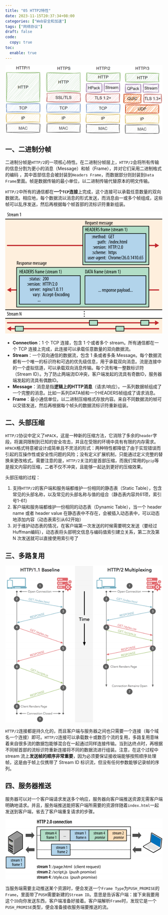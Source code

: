 ```yaml
---
title: "05 HTTP2特性"
date: 2023-11-15T20:37:34+08:00
categories: ["Web安全和加速"]
tags: ["网络协议"]
draft: false
code:
  copy: true
toc:
  enable: true
---
```


![image-20240522223222259](../images/image-20240522223222259.png)

## 一、二进制分帧

二进制分帧是`HTTP/2`的一项核心特性。在二进制分帧层上，`HTTP/2`会将所有传输的信息分割为更小的消息（Message）和帧（Frame），并对它们采用二进制格式的编码 ，其中首部信息会被封装到`Headers Frame`，而数据部分则封装到`Data Frame`里面。帧是数据传输的最小单位，以二进制传输代替原本的明文传输。

`HTTP/2`中所有的通信都在**一个`TCP`连接**上完成，这个连接可以承载任意数量的双向数据流。相应地，每个数据流以消息的形式发送，而消息由一或多个帧组成，这些帧可以乱序发送，然后再根据每个帧首部的流标识符重新组装。

![image-20240522221029230](../images/image-20240522221029230.png)

- **Connection**：1 个 TCP 连接，包含 1 个或者多个 stream。所有通信都在一个 TCP 连接上完成，此连接可以承载任意数量的双向数据流。
- **Stream**：一个双向通信的数据流，包含 1 条或者多条 Message。每个数据流都有一个唯一的标识符和可选的优先级信息，用于承载双向消息。流是连接中的一个虚拟信道，可以承载双向消息传输。每个流有唯一整数标识符（Stream ID）。为了防止两端流ID冲突，客户端发起的流具有奇数ID，服务器端发起的流具有偶数ID。
- **Message**：消息是指**逻辑上的HTTP消息**（请求/响应）。一系列数据帧组成了一个完整的消息。比如一系列DATA帧和一个HEADERS帧组成了请求消息。
- **Frame**：最小通信单位，以二进制压缩格式存放内容。来自不同数据流的帧可以交错发送，然后再根据每个帧头的数据流标识符重新组装。

## 二、头部压缩

`HTTP/2`协议中定义了`HPACK`，这是一种新的压缩方法，它消除了多余的`header`字段，将漏洞限制到已知的安全攻击，并且在受限的环境中具有有限的内存需求。`HPACK`格式特意被设计成简单且不灵活的形式：两种特性都降低了由于实现错误而引起的互操作性或安全性问题的风险；没有定义扩展机制，只能通过定义完整的替换来更改格式。需要注意的是，`HTTP/2`关注的是首部压缩，而我们常用的`gzip`等是报文内容的压缩，二者不仅不冲突，且能够一起达到更好的压缩效果。

头部压缩的过程：

1. 支持`HTTP/2`的客户端和服务端都维护一份相同的静态表（Static Table），包含常见的头部名称，以及常见的头部名称与值的组合（静态表内容共61项，索引号1-61）
2. 客户端和服务端都维护一份相同的动态表（Dynamic Table），当一个 header name 或者 header value 在静态表中不存在，会被插入动态表中，可以动态地添加内容（动态表索引从62开始）
3. 对于维护动态表的情况，在客户端第一次发送的时候需要明文发送（要经过Huffman编码），动态表将头部明文信息与编码值索引建立关系，第二次及第 N 次发送就可以直接使用索引号了

## 三、多路复用

![image-20240522222144759](../images/image-20240522222144759.png)

`HTTP/2`连接都是持久化的，而且客户端与服务器之间也只需要一个连接（每个域名一个连接）即可。`HTTP/2`连接可以承载数十或数百个流的复用，多路复用意味着来自很多流的数据包能够混合在一起通过同样连接传输。当到达终点时，再根据不同帧首部的流标识符重新连接将不同的数据流进行组装。注意，在这个过程中 stream 流上**发送帧的顺序非常重要**，因为必须要保证接收端能够按照顺序处理帧，这是由于帧上仅携带了 Stream ID 标识流，但没有任何参数能够记录帧的序列。

## 四、服务器推送

服务器可以对一个客户端请求发送多个响应，服务器向客户端推送资源无需客户端明确地请求。并且，服务端推送能把客户端所需要的资源伴随着`index.html`一起发送到客户端，省去了客户端重复请求的步骤。

![image-20240522222816285](../images/image-20240522222816285.png)

当服务端需要主动推送某个资源时，便会发送一个`Frame Type`为`PUSH_PROMISE`的`Frame`，里面带了`PUSH`需要新建的`Stream ID`。意思是告诉客户端：接下来我要用这个`ID`向你发送东西，客户端准备好接着。客户端解析`Frame`时，发现它是一个`PUSH_PROMISE`类型，便会准备接收服务端要推送的流。

